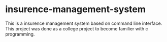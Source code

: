 # insurence-management-system
This is a insurence management system based on command line interface. This project was done as a college project to become familier with c programming.
